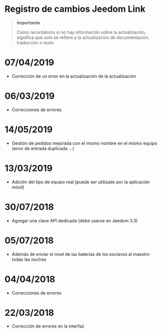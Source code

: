 # Registro de cambios Jeedom Link

>**Importante**
>
>Como recordatorio si no hay información sobre la actualización, significa que solo se refiere a la actualización de documentación, traducción o texto

# 07/04/2019

- Corrección de un error en la actualización de la actualización

# 06/03/2019

- Correcciones de errores

# 14/05/2019

- Gestión de pedidos mejorada con el mismo nombre en el mismo equipo (error de entrada duplicada ...)

# 13/03/2019

- Adición del tipo de equipo real (puede ser utilizado por la aplicación móvil)

# 30/07/2018

- Agregar una clave API dedicada (debe usarse en Jeedom 3.3)

# 05/07/2018

- Además de enviar el nivel de las baterías de los esclavos al maestro todas las noches

# 04/04/2018

- Correcciones de errores

# 22/03/2018

- Corrección de errores en la interfaz
